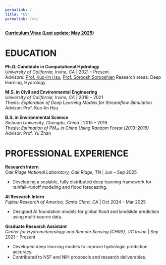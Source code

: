 ```yaml
---
permalink: /
title: "CV"
permalink: /cv/
---
```


[**Curriculum Vitae (Last update: May 2025)**](/files/Jinyang,%20Li_CV_202505.pdf)

# EDUCATION

**Ph.D. Candidate in Computational Hydrology**  
*University of California, Irvine, CA* | 2021 – Present  
Advisors: [Prof. Kuo-lin Hsu](https://chrs.web.uci.edu/chrs_directory.php), [Prof. Soroosh Sorooshian](https://engineering.uci.edu/users/soroosh-sorooshian)
Research areas: Deep learning, Hydrology

**M.S. in Civil and Environmental Engineering**  
*University of California, Irvine, CA* | 2019 – 2021  
Thesis: *Exploration of Deep Learning Models for Streamflow Simulation*  
Advisor: Prof. Kuo-lin Hsu

**B.S. in Environmental Science**  
*Sichuan University, Chengdu, China* | 2015 – 2019  
Thesis: *Estimation of PM₁₀ in China Using Random Forest (2013–2016)*  
Advisor: Prof. Yu Zhan

# PROFESSIONAL EXPERIENCE

**Research Intern**  
*Oak Ridge National Laboratory, Oak Ridge, TN* | Jun – Sep 2025  
- Developing a scalable, fully distributed deep learning framework for rainfall–runoff modeling and flood forecasting.

**AI Research Intern**  
*Fujitsu Research of America, Santa Clara, CA* | Oct 2024 – Mar 2025  
- Designed AI foundation models for global flood and landslide prediction using multi-source data.

**Graduate Research Assistant**  
*Center for Hydrometeorology and Remote Sensing (CHRS), UC Irvine* | Sep 2021 – Present  
- Developed deep learning models to improve hydrologic prediction accuracy.  
- Contributed to NSF and NIH proposals and research deliverables.